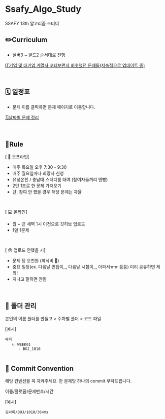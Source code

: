 # Ssafy_Algo_Study
SSAFY 13th 알고리즘 스터디

## ✏️Curriculum
- 실버3 ~ 골드2 순서대로 진행

[IT기업 및 대기업 계열사 코테보면서 비슷했던 문제들(지속적으로 업데이트 중)](https://www.acmicpc.net/workbook/view/8708)

</br>

## 🗓 일정표
- 문제 이름 클릭하면 문제 페이지로 이동합니다.

[🗓날짜별 문제 정리](https://seasoned-peripheral-395.notion.site/22aaa43d3dea805392adca1bb175d53c?source=copy_link)

</br>

## 📌Rule
[ :school:  오프라인]
- 매주 목요일 오후 7:30 - 9:30
- 매주 월요일마다 희망자 신청
- 유성온천 / 충남대 스터디룸 대여 (참여자들끼리 엔빵)
- 2인 1조로 한 문제 가져오기 
- 단, 참여 안 했을 경우 해당 문제는 자율
</br>

[ :computer: 온라인]
-  월 ~ 금 새벽 1시 이전으로 깃허브 업로드
- 1일 1문제

</br>

[ :angry:  업로드 안했을 시]
- 문제 당 오천원  (회식비 :money_with_wings:)
- 중요 일정(ex. 다음날 면접이,,, 다음날 시험이,,, 아파서ㅠㅠ 등등) 미리 공유하면 제외!
- 지나고 말하면 안됨 

</br>

## 📝 폴더 관리
본인의 이름 폴더를 만들고 > 주차별 폴더 > 코드 파일

[예시]
```
싸피
   ㄴ WEEK01
      - BOJ_1010
   
```



## 📕 Commit Convention
해당 컨벤션을 꼭 지켜주세요.
한 문제당 하나의 commit 부탁드립니다.

이름/플랫폼/문제번호/시간

[예시]
```
김싸피/BOJ/1010/364ms
```




